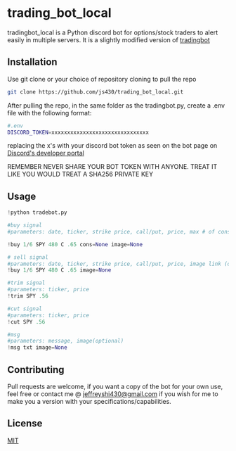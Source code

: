 # trading_bot_local

tradingbot_local is a Python discord bot for options/stock traders to alert easily in multiple servers.
It is a slightly modified version of [tradingbot](https://github.com/js430/tradingbot.git)
## Installation

Use git clone or your choice of repository cloning to pull the repo

```bash
git clone https://github.com/js430/trading_bot_local.git


```
After pulling the repo, in the same folder as the tradingbot.py, create a .env file with the following format:

```bash
#.env
DISCORD_TOKEN=xxxxxxxxxxxxxxxxxxxxxxxxxxxxxxx
```
replacing the x's with your discord bot token as seen on the bot page on [Discord's developer portal](https://discord.com/developers/applications)

REMEMBER NEVER SHARE YOUR BOT TOKEN WITH ANYONE. TREAT IT LIKE YOU WOULD TREAT A SHA256 PRIVATE KEY
## Usage

```python
!python tradebot.py

#buy signal
#parameters: date, ticker, strike price, call/put, price, max # of cons (optional), image link (optional)

!buy 1/6 SPY 480 C .65 cons=None image=None

# sell signal
#parameters: date, ticker, strike price, call/put, price, image link (optional)
!buy 1/6 SPY 480 C .65 image=None

#trim signal
#parameters: ticker, price
!trim SPY .56

#cut signal
#parameters: ticker, price
!cut SPY .56

#msg
#parameters: message, image(optional)
!msg txt image=None

```

## Contributing
Pull requests are welcome, if you want a copy of the bot for your own use, feel free or contact me @ jeffreyshi430@gmail.com if you wish for me to make you a version with your
specifications/capabilities.

## License
[MIT](https://choosealicense.com/licenses/mit/)